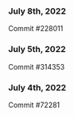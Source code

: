 ### July 8th, 2022

Commit #228011

### July 5th, 2022

Commit #314353


### July 4th, 2022

Commit #72281
